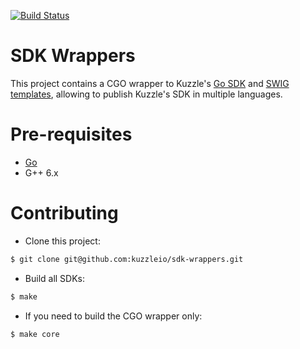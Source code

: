 [![Build Status](https://travis-ci.org/kuzzleio/sdk-go.svg?branch=master)](https://travis-ci.org/kuzzleio/sdk-go)

# SDK Wrappers

This project contains a CGO wrapper to Kuzzle's [Go SDK](https://github.com/kuzzleio/sdk-go) and [SWIG templates](http://www.swig.org/), allowing to publish Kuzzle's SDK in multiple languages.

# Pre-requisites

* [Go](https://golang.org/doc/install)
* G++ 6.x

# Contributing

* Clone this project:

```sh
$ git clone git@github.com:kuzzleio/sdk-wrappers.git
```

* Build all SDKs:

```sh
$ make
```

* If you need to build the CGO wrapper only:

```sh
$ make core
```
